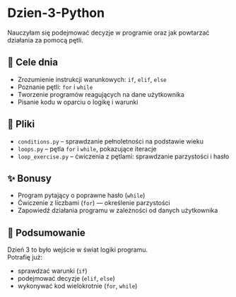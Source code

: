# Dzien-3-Python

Nauczyłam się podejmować decyzje w programie oraz jak powtarzać działania za pomocą pętli.

## 🎯 Cele dnia

- Zrozumienie instrukcji warunkowych: `if`, `elif`, `else`
- Poznanie pętli: `for` i `while`
- Tworzenie programów reagujących na dane użytkownika
- Pisanie kodu w oparciu o logikę i warunki

## 📂 Pliki

- `conditions.py` – sprawdzanie pełnoletności na podstawie wieku
- `loops.py` – pętla `for` i `while`, pokazujące iteracje
- `loop_exercise.py` – ćwiczenia z pętlami: sprawdzanie parzystości i hasło

## ✨ Bonusy

- Program pytający o poprawne hasło (`while`)
- Ćwiczenie z liczbami (`for`) — określenie parzystości
- Zapowiedź działania programu w zależności od danych użytkownika

## 🚀 Podsumowanie

Dzień 3 to było wejście w świat logiki programu.  
Potrafię już:
- sprawdzać warunki (`if`)
- podejmować decyzje (`elif`, `else`)
- wykonywać kod wielokrotnie (`for`, `while`)

